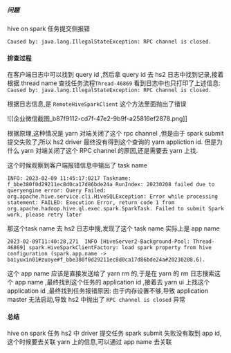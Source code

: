 
##### 问题

hive on spark 任务提交侧报错

`Caused by: java.lang.IllegalStateException: RPC channel is closed.`

#### 排查过程

在客户端日志中可以找到 query id ,然后拿  query id 去  hs2 日志中找到记录,接着根据 thread name 查找任务流程`Thread-46869`
看到日志中也只打印了上述信息:
`Caused by: java.lang.IllegalStateException: RPC channel is closed.`

根据日志信息,是 `RemoteHiveSparkClient` 这个方法里面抛出了错误

![[企业微信截图_b87f9112-cd7f-47e2-9b9f-a25816ef2878.png]]


根据原理,这种情况是 yarn 对端关闭了这个 rpc channel ,但是由于 spark submit 提交失败了,所以 hs2 driver 最终没有得到这个查询的 yarn appliction id.
但是为什么 yarn 对端关闭了这个 RPC channel 的原因,还是需要去 yarn 上找.

这个时候观察到客户端报错信息中输出了 task name

`INFO: 2023-02-09 11:45:17:0217 Taskname: f_bbe380f0d29211ec8d0ca17d86bde24a RunIndex: 20230208 failed due to queryengine error: Query Failed: org.apache.hive.service.cli.HiveSQLException: Error while processing statement: FAILED: Execution Error, return code 1 from org.apache.hadoop.hive.ql.exec.spark.SparkTask. Failed to submit Spark work, please retry later`


那这个task name 去 hs2 日志中搜,发现了这个 task name 实际上是  app name

`2023-02-09T11:40:28,271  INFO [HiveServer2-Background-Pool: Thread-46869] spark.HiveSparkClientFactory: load spark property from hive configuration (spark.app.name -> baiyuxin01#zuoye#f_bbe380f0d29211ec8d0ca17d86bde24a#20230208.6).`

这个 app name 应该是直接发送给了 yarn rm 的,于是在 yarn 的 rm 日志搜索这个 app name ,最终找到这个任务的 application id ,接着去 yarn ui 上找这个 application id ,最终找到任务报错原因:
由于内存设置不够,导致 application master 无法启动,导致 hs2 中抛出了  `RPC channel is closed` 异常


#### 总结

hive on spark 任务 hs2 中 driver 提交任务 spark submit 失败没有取到 app id, 这个时候要去关联 yarn 上的信息,可以通过 app name 去关联

